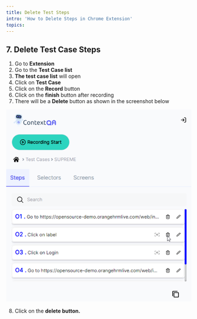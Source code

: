 ```yaml
---
title: Delete Test Steps
intro: 'How to Delete Steps in Chrome Extension'
topics:
---
```

## <a name="_arecn6bel5w8"></a>**7. Delete Test Case Steps** 


1. Go to **Extension** 
2. Go to the **Test Case list**
3. **The test case list** will open
4. Click on **Test Case** 
5. Click on the **Record** button 
6. Click on the **finish** button after recording 
7. There will be a **Delete** button as shown in the screenshot below 

![](imgss/delete-steps.png)

8. Click on the **delete button.** 






